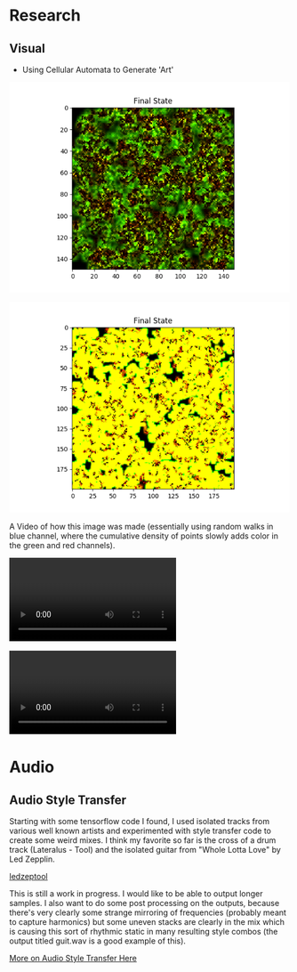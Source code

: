 # Research

## Visual 
* Using Cellular Automata to Generate 'Art'

![CellularArtist](https://raw.githubusercontent.com/scott-robbins/Research/master/Visual/example_output.png)

![MoreArt](https://raw.githubusercontent.com/scott-robbins/Research/master/Visual/example_2.png)

A Video of how this image was made (essentially using random walks in blue channel, where the
cumulative density of points slowly adds color in the green and red channels). 

![HowItsMade](https://raw.githubusercontent.com/scott-robbins/Research/master/Visual/pattern_generator_0.mp4)

![HowItsMade2](https://raw.githubusercontent.com/scott-robbins/Research/master/Visual/pattern_generator_1.mp4)

# Audio 

## Audio Style Transfer 
Starting with some tensorflow code I found, I used isolated tracks from various
well known artists and experimented with style transfer code to create some weird
mixes. I think my favorite so far is the cross of a drum track (Lateralus - Tool)
and the isolated guitar from "Whole Lotta Love" by Led Zepplin.

[ledzeptool](https://github.com/scott-robbins/Research/blob/master/Audio/AST/outputs/ledzeptool.wav) 

This is still a work in progress. I would like to be able to output longer samples. 
I also want to do some post processing on the outputs, because there's very clearly
some strange mirroring of frequencies (probably meant to capture harmonics) but some 
uneven stacks are clearly in the mix which is causing this sort of rhythmic static in
many resulting style combos (the output titled guit.wav is a good example of this). 

[More on Audio Style Transfer Here](https://github.com/scott-robbins/Research/tree/master/Audio/AST)

